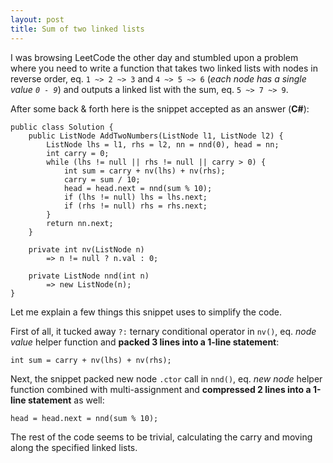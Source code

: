 ```yaml
---
layout: post
title: Sum of two linked lists
---
```

I was browsing LeetCode the other day and stumbled upon a problem where you need to write a function that takes two linked lists with nodes in reverse order, eq. `1 ~> 2 ~> 3` and `4 ~> 5 ~> 6` (*each node has a single value `0 - 9`*) and outputs a linked list with the sum, eq. `5 ~> 7 ~> 9`.

After some back & forth here is the snippet accepted as an answer (**C#**):

```
public class Solution {
    public ListNode AddTwoNumbers(ListNode l1, ListNode l2) {
        ListNode lhs = l1, rhs = l2, nn = nnd(0), head = nn;
        int carry = 0;
        while (lhs != null || rhs != null || carry > 0) {
            int sum = carry + nv(lhs) + nv(rhs);
            carry = sum / 10;
            head = head.next = nnd(sum % 10);
            if (lhs != null) lhs = lhs.next;
            if (rhs != null) rhs = rhs.next;
        }
        return nn.next;
    }

    private int nv(ListNode n)
        => n != null ? n.val : 0;

    private ListNode nnd(int n)
        => new ListNode(n);
}
```
Let me explain a few things this snippet uses to simplify the code.

First of all, it tucked away `?:` ternary conditional operator in `nv()`, eq. *node value* helper function and **packed 3 lines into a 1-line statement**:

`int sum = carry + nv(lhs) + nv(rhs);`

Next, the snippet packed new node `.ctor` call in `nnd()`, eq. *new node* helper function combined with multi-assignment and **compressed 2 lines into a 1-line statement** as well:

`head = head.next = nnd(sum % 10);`

The rest of the code seems to be trivial, calculating the carry and moving along the specified linked lists.
